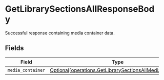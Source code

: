# GetLibrarySectionsAllResponseBody

Successful response containing media container data.


## Fields

| Field                                                                                                                      | Type                                                                                                                       | Required                                                                                                                   | Description                                                                                                                |
| -------------------------------------------------------------------------------------------------------------------------- | -------------------------------------------------------------------------------------------------------------------------- | -------------------------------------------------------------------------------------------------------------------------- | -------------------------------------------------------------------------------------------------------------------------- |
| `media_container`                                                                                                          | [Optional[operations.GetLibrarySectionsAllMediaContainer]](../../models/operations/getlibrarysectionsallmediacontainer.md) | :heavy_minus_sign:                                                                                                         | N/A                                                                                                                        |